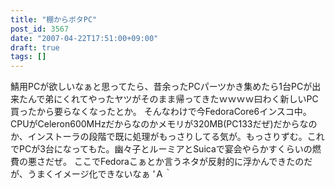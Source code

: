 ```yaml
---
title: "棚からボタPC"
post_id: 3567
date: "2007-04-22T17:51:00+09:00"
draft: true
tags: []
---
```



鯖用PCが欲しいなぁと思ってたら、昔余ったPCパーツかき集めたら1台PCが出来たんで弟にくれてやったヤツがそのまま帰ってきたｗｗｗｗ曰わく新しいPC買ったから要らなくなったとか。 そんなわけで今FedoraCore6インスコ中。CPUがCeleron600MHzだからなのかメモリが320MB(PC133だぜ)だからなのか、インストーラの段階で既に処理がもっさりしてる気が。もっさりずむ。これでPCが3台になってもた。幽々子とルーミアとSuicaで宴会やらかすくらいの燃費の悪さだぜ。 ここでFedoraこぁとか言うネタが反射的に浮かんできたのだが、うまくイメージ化できないなぁ 'Ａ｀

